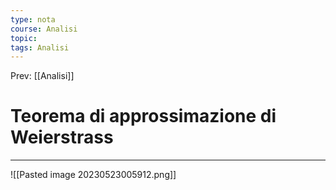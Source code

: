 ```yaml
---
type: nota
course: Analisi
topic: 
tags: Analisi
---
```


Prev: [[Analisi]]

# Teorema di approssimazione di Weierstrass
---
![[Pasted image 20230523005912.png]]